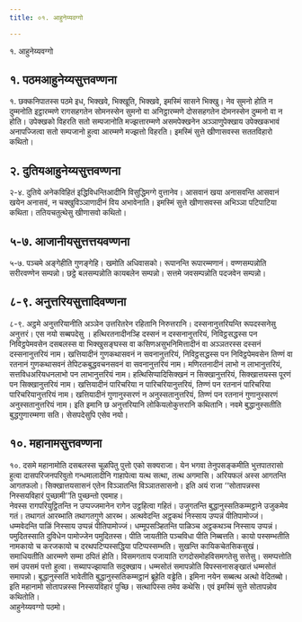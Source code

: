 ```yaml
---
title: ०१. आहुनेय्यवग्गो

---
```

१. आहुनेय्यवग्गो  


## १. पठमआहुनेय्यसुत्तवण्णना

१. छक्कनिपातस्स पठमे इध, भिक्खवे, भिक्खूति, भिक्खवे, इमस्मिं सासने भिक्खु। नेव सुमनो होति न दुम्मनोति इट्ठारम्मणे रागसहगतेन सोमनस्सेन सुमनो वा अनिट्ठारम्मणे दोससहगतेन दोमनस्सेन दुम्मनो वा न होति। उपेक्खको विहरति सतो सम्पजानोति मज्झत्तारम्मणे असमपेक्खनेन अञ्ञाणुपेक्खाय उपेक्खकभावं अनापज्जित्वा सतो सम्पजानो हुत्वा आरम्मणे मज्झत्तो विहरति। इमस्मिं सुत्ते खीणासवस्स सततविहारो कथितो।  


## २. दुतियआहुनेय्यसुत्तवण्णना

२-४. दुतिये अनेकविहितं इद्धिविधन्तिआदीनि विसुद्धिमग्गे वुत्तानेव। आसवानं खया अनासवन्ति आसवानं खयेन अनासवं, न चक्खुविञ्ञाणादीनं विय अभावेनाति। इमस्मिं सुत्ते खीणासवस्स अभिञ्ञा पटिपाटिया कथिता। ततियचतुत्थेसु खीणासवो कथितो।  


## ५-७. आजानीयसुत्तत्तयवण्णना

५-७. पञ्चमे अङ्गेहीति गुणङ्गेहि। खमोति अधिवासको। रूपानन्ति रूपारम्मणानं। वण्णसम्पन्नोति सरीरवण्णेन सम्पन्नो। छट्ठे बलसम्पन्नोति कायबलेन सम्पन्नो। सत्तमे जवसम्पन्नोति पदजवेन सम्पन्नो।  


## ८-९. अनुत्तरियसुत्तादिवण्णना

८-९. अट्ठमे अनुत्तरियानीति अञ्ञेन उत्तरितरेन रहितानि निरुत्तरानि। दस्सनानुत्तरियन्ति रूपदस्सनेसु अनुत्तरं। एस नयो सब्बपदेसु । हत्थिरतनादीनञ्हि दस्सनं न दस्सनानुत्तरियं, निविट्ठसद्धस्स पन निविट्ठपेमवसेन दसबलस्स वा भिक्खुसङ्घस्स वा कसिणअसुभनिमित्तादीनं वा अञ्ञतरस्स दस्सनं दस्सनानुत्तरियं नाम। खत्तियादीनं गुणकथासवनं न सवनानुत्तरियं, निविट्ठसद्धस्स पन निविट्ठपेमवसेन तिण्णं वा रतनानं गुणकथासवनं तेपिटकबुद्धवचनसवनं वा सवनानुत्तरियं नाम। मणिरतनादीनं लाभो न लाभानुत्तरियं, सत्तविधअरियधनलाभो पन लाभानुत्तरियं नाम। हत्थिसिप्पादिसिक्खनं न सिक्खानुत्तरियं, सिक्खात्तयस्स पूरणं पन सिक्खानुत्तरियं नाम। खत्तियादीनं पारिचरिया न पारिचरियानुत्तरियं, तिण्णं पन रतनानं पारिचरिया पारिचरियानुत्तरियं नाम। खत्तियादीनं गुणानुस्सरणं न अनुस्सतानुत्तरियं, तिण्णं पन रतनानं गुणानुस्सरणं अनुस्सतानुत्तरियं नाम। इति इमानि छ अनुत्तरियानि लोकियलोकुत्तरानि कथितानि। नवमे बुद्धानुस्सतीति बुद्धगुणारम्मणा सति। सेसपदेसुपि एसेव नयो।  


## १०. महानामसुत्तवण्णना

१०. दसमे महानामोति दसबलस्स चूळपितु पुत्तो एको सक्यराजा। येन भगवा तेनुपसङ्कमीति भुत्तपातरासो हुत्वा दासपरिजनपरिवुतो गन्धमालादीनि गाहापेत्वा यत्थ सत्था, तत्थ अगमासि। अरियफलं अस्स आगतन्ति आगतफलो। सिक्खात्तयसासनं एतेन विञ्ञातन्ति विञ्ञातसासनो। इति अयं राजा ‘‘सोतापन्नस्स निस्सयविहारं पुच्छामी’’ति पुच्छन्तो एवमाह।  
नेवस्स रागपरियुट्ठितन्ति न उप्पज्जमानेन रागेन उट्ठहित्वा गहितं। उजुगतन्ति बुद्धानुस्सतिकम्मट्ठाने उजुकमेव गतं। तथागतं आरब्भाति तथागतगुणे आरब्भ। अत्थवेदन्ति अट्ठकथं निस्साय उप्पन्नं पीतिपामोज्जं। धम्मवेदन्ति पाळिं निस्साय उप्पन्नं पीतिपामोज्जं। धम्मूपसञ्हितन्ति पाळिञ्च अट्ठकथञ्च निस्साय उप्पन्नं। पमुदितस्साति दुविधेन पामोज्जेन पमुदितस्स। पीति जायतीति पञ्चविधा पीति निब्बत्तति। कायो पस्सम्भतीति नामकायो च करजकायो च दरथपटिप्पस्सद्धिया पटिप्पस्सम्भति। सुखन्ति कायिकचेतसिकसुखं। समाधियतीति आरम्मणे सम्मा ठपितं होति। विसमगताय पजायाति रागदोसमोहविसमगतेसु सत्तेसु। समप्पत्तोति समं उपसमं पत्तो हुत्वा। सब्यापज्झायाति सदुक्खाय। धम्मसोतं समापन्नोति विपस्सनासङ्खातं धम्मसोतं समापन्नो। बुद्धानुस्सतिं भावेतीति बुद्धानुस्सतिकम्मट्ठानं ब्रूहेति वड्ढेति। इमिना नयेन सब्बत्थ अत्थो वेदितब्बो। इति महानामो सोतापन्नस्स निस्सयविहारं पुच्छि। सत्थापिस्स तमेव कथेसि। एवं इमस्मिं सुत्ते सोतापन्नोव कथितोति।  
आहुनेय्यवग्गो पठमो।  